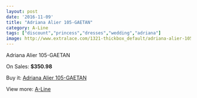```yaml
---
layout: post
date: '2016-11-09'
title: "Adriana Alier 105-GAETAN"
category: A-Line
tags: ["discount","princess","dresses","wedding","adriana"]
image: http://www.extralace.com/1321-thickbox_default/adriana-alier-105-gaetan.jpg
---
```

Adriana Alier 105-GAETAN

On Sales: **$350.98**
<a href="https://www.extralace.com/a-line/628-adriana-alier-105-gaetan.html"><amp-img layout="responsive" width="600" height="600" src="//www.extralace.com/1321-thickbox_default/adriana-alier-105-gaetan.jpg" alt="Adriana Alier 105-GAETAN 0" /></a>
<a href="https://www.extralace.com/a-line/628-adriana-alier-105-gaetan.html"><amp-img layout="responsive" width="600" height="600" src="//www.extralace.com/1322-thickbox_default/adriana-alier-105-gaetan.jpg" alt="Adriana Alier 105-GAETAN 1" /></a>

Buy it: [Adriana Alier 105-GAETAN](https://www.extralace.com/a-line/628-adriana-alier-105-gaetan.html "Adriana Alier 105-GAETAN")

View more: [A-Line](https://www.extralace.com/2-a-line "A-Line")